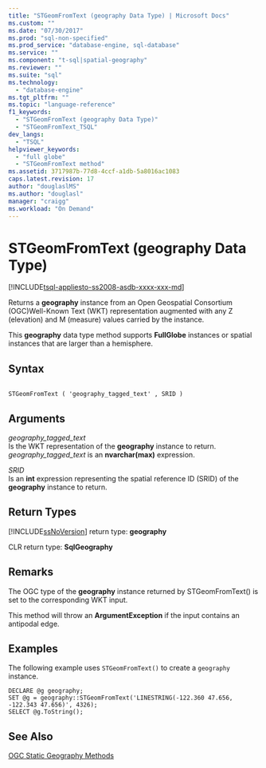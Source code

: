```yaml
---
title: "STGeomFromText (geography Data Type) | Microsoft Docs"
ms.custom: ""
ms.date: "07/30/2017"
ms.prod: "sql-non-specified"
ms.prod_service: "database-engine, sql-database"
ms.service: ""
ms.component: "t-sql|spatial-geography"
ms.reviewer: ""
ms.suite: "sql"
ms.technology: 
  - "database-engine"
ms.tgt_pltfrm: ""
ms.topic: "language-reference"
f1_keywords: 
  - "STGeomFromText (geography Data Type)"
  - "STGeomFromText_TSQL"
dev_langs: 
  - "TSQL"
helpviewer_keywords: 
  - "full globe"
  - "STGeomFromText method"
ms.assetid: 3717987b-77d8-4ccf-a1db-5a8016ac1083
caps.latest.revision: 17
author: "douglaslMS"
ms.author: "douglasl"
manager: "craigg"
ms.workload: "On Demand"
---
```

# STGeomFromText (geography Data Type)
[!INCLUDE[tsql-appliesto-ss2008-asdb-xxxx-xxx-md](../../includes/tsql-appliesto-ss2008-asdb-xxxx-xxx-md.md)]

Returns a **geography** instance from an Open Geospatial Consortium (OGC)Well-Known Text (WKT) representation augmented with any Z (elevation) and M (measure) values carried by the instance.
  
This **geography** data type method supports **FullGlobe** instances or spatial instances that are larger than a hemisphere.
  
## Syntax  
  
```  
  
STGeomFromText ( 'geography_tagged_text' , SRID )  
```  
  
## Arguments  
 *geography_tagged_text*  
 Is the WKT representation of the **geography** instance to return. *geography_tagged_text* is an **nvarchar(max)** expression.  
  
 *SRID*  
 Is an **int** expression representing the spatial reference ID (SRID) of the **geography** instance to return.  
  
## Return Types  
 [!INCLUDE[ssNoVersion](../../includes/ssnoversion-md.md)] return type: **geography**  
  
 CLR return type: **SqlGeography**  
  
## Remarks  
 The OGC type of the **geography** instance returned by STGeomFromText() is set to the corresponding WKT input.  
  
 This method will throw an **ArgumentException** if the input contains an antipodal edge.  
  
## Examples  
 The following example uses `STGeomFromText()` to create a `geography` instance.  
  
```  
DECLARE @g geography;  
SET @g = geography::STGeomFromText('LINESTRING(-122.360 47.656, -122.343 47.656)', 4326);  
SELECT @g.ToString();  
```  
  
## See Also  
 [OGC Static Geography Methods](../../t-sql/spatial-geography/ogc-static-geography-methods.md)  
  
  
